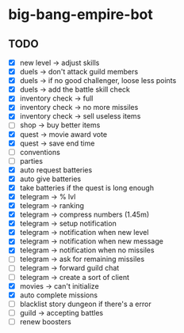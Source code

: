 # big-bang-empire-bot

## TODO

- [x] new level -> adjust skills
- [x] duels -> don't attack guild members
- [x] duels -> if no good challenger, loose less points
- [x] duels -> add the battle skill check
- [x] inventory check -> full
- [x] inventory check -> no more missiles
- [x] inventory check -> sell useless items
- [ ] shop -> buy better items
- [x] quest -> movie award vote
- [x] quest -> save end time
- [ ] conventions
- [ ] parties
- [x] auto request batteries
- [x] auto give batteries
- [x] take batteries if the quest is long enough
- [x] telegram -> % lvl
- [x] telegram -> ranking
- [x] telegram -> compress numbers (1.45m)
- [x] telegram -> setup notification
- [x] telegram -> notification when new level
- [x] telegram -> notification when new message
- [x] telegram -> notification when no missiles
- [ ] telegram -> ask for remaining missiles
- [ ] telegram -> forward guild chat
- [ ] telegram -> create a sort of client
- [x] movies -> can't initialize
- [x] auto complete missions
- [ ] blacklist story dungeon if there's a error
- [ ] guild -> accepting battles
- [ ] renew boosters
